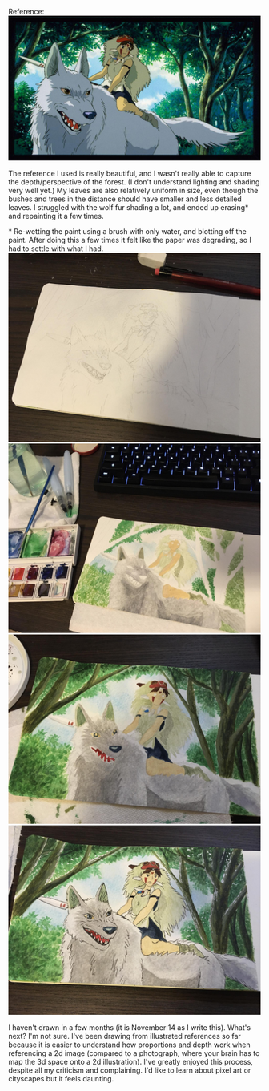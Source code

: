 Reference:
<img src="/static/assets/art/details/images/mononoke/ref.jpg">

The reference I used is really beautiful, and I wasn't really able to capture the depth/perspective of the forest. (I don't understand lighting and shading very well yet.) My leaves are also relatively uniform in size, even though the bushes and trees in the distance should have smaller and less detailed leaves. I struggled with the wolf fur shading a lot, and ended up erasing* and repainting it a few times.

<aside>* Re-wetting the paint using a brush with only water, and blotting off the paint. After doing this a few times it felt like the paper was degrading, so I had to settle with what I had.</aside>

<div class="full-bleed img-grid">
    <img src="/static/assets/art/details/images/mononoke/progress1.jpg">
    <img src="/static/assets/art/details/images/mononoke/progress2.jpg">
    <img src="/static/assets/art/details/images/mononoke/progress3.jpg">
    <img src="/static/assets/art/details/images/mononoke/progress4.jpg">
</div>

I haven't drawn in a few months (it is November 14 as I write this). What's next? I'm not sure. I've been drawing from illustrated references so far because it is easier to understand how proportions and depth work when referencing a 2d image (compared to a photograph, where your brain has to map the 3d space onto a 2d illustration). I've greatly enjoyed this process, despite all my criticism and complaining. I'd like to learn about pixel art or cityscapes but it feels daunting.